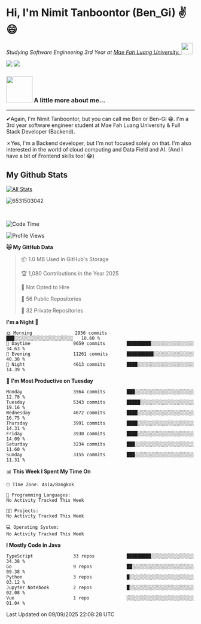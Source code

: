 # Hi, I'm Nimit Tanboontor (Ben_Gi) ✌😄
<p><em>Studying Software Engineering 3rd Year at <a href="https://en.mfu.ac.th/home.html"> Mae Fah Luang University.
</a><img src="https://media.giphy.com/media/WUlplcMpOCEmTGBtBW/giphy.gif" width="30"> </em></p>


[![](https://img.shields.io/badge/linkedin-%230077B5.svg?style=for-the-badge&logo=linkedin)]([https://www.linkedin.com/in/thanaphoom-babparn/](https://www.linkedin.com/in/nimit-tanbooutor-798139246/))
[![](https://img.shields.io/badge/Medium-12100E?style=for-the-badge&logo=medium&logoColor=white)](https://medium.com/@nimittanbooutor)

### <img src="https://media.giphy.com/media/VgCDAzcKvsR6OM0uWg/giphy.gif" width="70"> A little more about me...  

<hr> <!-- Horizontal line -->

&#10004;Again, I'm Nimit Tanboontor, but you can call me Ben or Ben-Gi 😁. I'm a 3rd year software engineer student at Mae Fah Luang University & Full Stack Developer (Backend).

&#10007;Yes, I'm a Backend developer, but I'm not focused solely on that. I'm also interested in the world of cloud computing and Data Field and AI. (And I have a bit of Frontend skills too! 😂)


## My Github Stats

[![All Stats](https://github-readme-stats.vercel.app/api?username=6531503042&show_icons=true&theme=algolia)](https://github.com/6531503042)

<p><img align="center" src="https://github-readme-streak-stats.herokuapp.com/?user=6531503042&" alt="6531503042" /></p>

<br />


<!--START_SECTION:waka-->
![Code Time](http://img.shields.io/badge/Code%20Time-525%20hrs%2038%20mins-blue)

![Profile Views](http://img.shields.io/badge/Profile%20Views-2-blue)

**🐱 My GitHub Data** 

> 📦 1.0 MB Used in GitHub's Storage 
 > 
> 🏆 1,080 Contributions in the Year 2025
 > 
> 🚫 Not Opted to Hire
 > 
> 📜 56 Public Repositories 
 > 
> 🔑 32 Private Repositories 
 > 
**I'm a Night 🦉** 

```text
🌞 Morning                2956 commits        ███░░░░░░░░░░░░░░░░░░░░░░   10.60 % 
🌆 Daytime                9659 commits        █████████░░░░░░░░░░░░░░░░   34.63 % 
🌃 Evening                11261 commits       ██████████░░░░░░░░░░░░░░░   40.38 % 
🌙 Night                  4013 commits        ████░░░░░░░░░░░░░░░░░░░░░   14.39 % 
```
📅 **I'm Most Productive on Tuesday** 

```text
Monday                   3564 commits        ███░░░░░░░░░░░░░░░░░░░░░░   12.78 % 
Tuesday                  5343 commits        █████░░░░░░░░░░░░░░░░░░░░   19.16 % 
Wednesday                4672 commits        ████░░░░░░░░░░░░░░░░░░░░░   16.75 % 
Thursday                 3991 commits        ████░░░░░░░░░░░░░░░░░░░░░   14.31 % 
Friday                   3930 commits        ████░░░░░░░░░░░░░░░░░░░░░   14.09 % 
Saturday                 3234 commits        ███░░░░░░░░░░░░░░░░░░░░░░   11.60 % 
Sunday                   3155 commits        ███░░░░░░░░░░░░░░░░░░░░░░   11.31 % 
```


📊 **This Week I Spent My Time On** 

```text
🕑︎ Time Zone: Asia/Bangkok

💬 Programming Languages: 
No Activity Tracked This Week

🐱‍💻 Projects: 
No Activity Tracked This Week

💻 Operating System: 
No Activity Tracked This Week
```

**I Mostly Code in Java** 

```text
TypeScript               33 repos            █████████░░░░░░░░░░░░░░░░   34.38 % 
Go                       9 repos             ██░░░░░░░░░░░░░░░░░░░░░░░   09.38 % 
Python                   3 repos             █░░░░░░░░░░░░░░░░░░░░░░░░   03.12 % 
Jupyter Notebook         2 repos             █░░░░░░░░░░░░░░░░░░░░░░░░   02.08 % 
Vue                      1 repo              ░░░░░░░░░░░░░░░░░░░░░░░░░   01.04 % 
```




 Last Updated on 09/09/2025 22:08:28 UTC
<!--END_SECTION:waka-->
